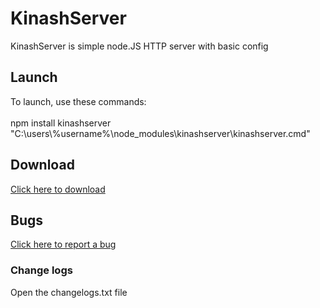 <h1>KinashServer</h1>
KinashServer is simple node.JS HTTP server with basic config
<h2>Launch</h2>
<p>To launch, use these commands: 
<br>
<br>
npm install kinashserver
<br>
"C:\users\%username%\node_modules\kinashserver\kinashserver.cmd"</p>
<h2>Download</h2>
<a href="https://github.com/andriy332/KinashServer/releases/">Click here to download</a>
<h2>Bugs</h2>
<a href="https://github.com/andriy332/KinashServer/issues">Click here to report a bug</a>
<h3>Change logs</h3
<p>Open the changelogs.txt file</p>
